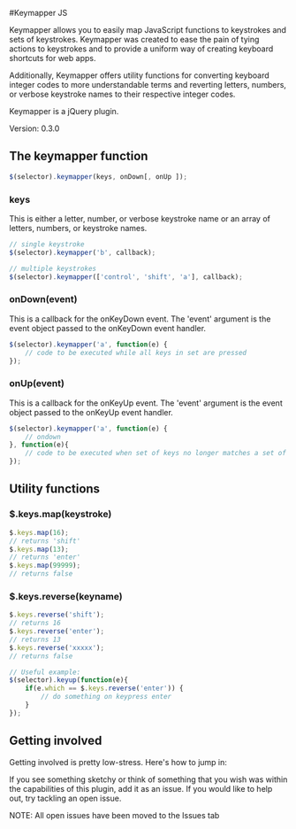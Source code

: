 #Keymapper JS

Keymapper allows you to easily map JavaScript functions to keystrokes and sets of keystrokes. Keymapper was created to ease the pain of tying actions to keystrokes and to provide a uniform way of creating keyboard shortcuts for web apps.

Additionally, Keymapper offers utility functions for converting keyboard integer codes to more understandable terms and reverting letters, numbers, or verbose keystroke names to their respective integer codes.

Keymapper is a jQuery plugin.

Version: 0.3.0

## The keymapper function

```javascript
$(selector).keymapper(keys, onDown[, onUp ]);
```
### keys

This is either a letter, number, or verbose keystroke name or an array of letters, numbers, or keystroke names.

```javascript
// single keystroke
$(selector).keymapper('b', callback);

// multiple keystrokes
$(selector).keymapper(['control', 'shift', 'a'], callback);
```

### onDown(event)

This is a callback for the onKeyDown event. The 'event' argument is the event object passed to the onKeyDown event handler.

```javascript
$(selector).keymapper('a', function(e) {
	// code to be executed while all keys in set are pressed
});
```

### onUp(event)

This is a callback for the onKeyUp event. The 'event' argument is the event object passed to the onKeyUp event handler.

```javascript
$(selector).keymapper('a', function(e) {
	// ondown
}, function(e){
	// code to be executed when set of keys no longer matches a set of callbacks
});
```

## Utility functions

### $.keys.map(keystroke)

```javascript
$.keys.map(16);
// returns 'shift'
$.keys.map(13);
// returns 'enter'
$.keys.map(99999);
// returns false
```

### $.keys.reverse(keyname)

```javascript
$.keys.reverse('shift');
// returns 16
$.keys.reverse('enter');
// returns 13
$.keys.reverse('xxxxx');
// returns false

// Useful example:
$(selector).keyup(function(e){
	if(e.which == $.keys.reverse('enter')) {
		// do something on keypress enter
	}
});
```
## Getting involved
Getting involved is pretty low-stress. Here's how to jump in:

If you see something sketchy or think of something that you wish was within the capabilities of this plugin, add it as an issue. If you would like to help out, try tackling an open issue.

NOTE: All open issues have been moved to the Issues tab

